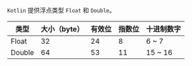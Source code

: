 `Kotlin` 提供浮点类型 `Float` 和 `Double`。

| 类型   | 大小（byte） | 有效位 | 指数位 | 十进制数字 |
| ------ | ------------ | ------ | ------ | ---------- |
| Float  | 32           | 24     | 8      | 6 ~ 7      |
| Double | 64           | 53     | 11     | 15 ~ 16    |

